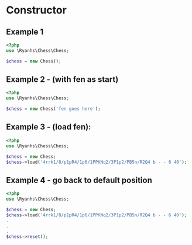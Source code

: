 # Constructor

## Example 1

```php
<?php
use \Ryanhs\Chess\Chess;

$chess = new Chess();
```

## Example 2  - (with fen as start)

```php
<?php
use \Ryanhs\Chess\Chess;

$chess = new Chess('fen goes here');
```

## Example 3  - (load fen):

```php
<?php
use \Ryanhs\Chess\Chess;

$chess = new Chess;
$chess->load('4rrk1/8/p1pR4/1p6/1PPKNq2/3P1p2/PB5n/R2Q4 b - - 6 40');
```

## Example 4 - go back to default position

```php
<?php
use \Ryanhs\Chess\Chess;

$chess = new Chess;
$chess->load('4rrk1/8/p1pR4/1p6/1PPKNq2/3P1p2/PB5n/R2Q4 b - - 6 40');
.
.
.
$chess->reset();
```
